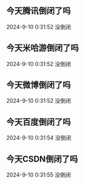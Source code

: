 ## 今天腾讯倒闭了吗

2024-9-10 0:31:52 没倒闭

## 今天米哈游倒闭了吗

2024-9-10 0:31:52 没倒闭

## 今天微博倒闭了吗

2024-9-10 0:31:52 没倒闭

## 今天百度倒闭了吗

2024-9-10 0:31:54 没倒闭

## 今天CSDN倒闭了吗

2024-9-10 0:31:55 没倒闭

